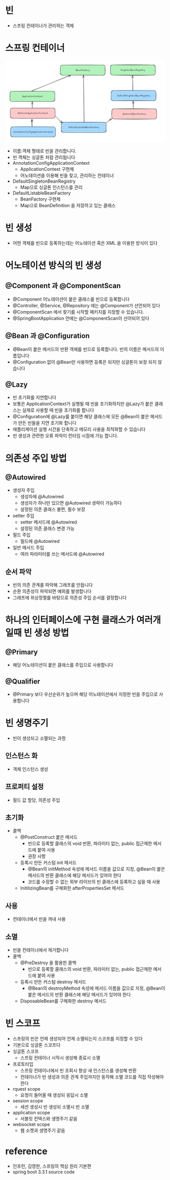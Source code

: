 # 빈
- 스프링 컨테이너가 관리하는 객체

# 스프링 컨테이너

![](./ApplicationContext.png)

- 이름:객체 형태로 빈을 관리합니다.
- 빈 객체는 싱글톤 처럼 관리됩니다
- AnnotationConfigApplicationContext
    - ApplicationContext 구현체
    - 어노테이션을 이용해 빈을 찾고, 관리하는 컨테이너
- DefaultSingletonBeanRegistry
    - Map으로 싱글톤 인스턴스를 관리
- DefaultListableBeanFactory
    - BeanFactory 구현체
    - Map으로 BeanDefinition 을 저장하고 있는 클래스

# 빈 생성
- 어떤 객체를 빈으로 등록하는데는 어노테이션 혹은 XML 을 이용한 방식이 있다

# 어노테이션 방식의 빈 생성
## @Component 과 @ComponentScan
- @Component 어노테이션이 붙은 클래스를 빈으로 등록합니다
- @Controller, @Service, @Repository 에는 @Component가 선언되어 있다
- @ComponentScan 에서 찾기를 시작할 패키지를 지정할 수 있습니다.
- @SpringBootApplication 안에는 @ComponentScan이 선어되어 있다

## @Bean 과 @Configuration
- @Bean이 붙은 메서드의 반환 객체를 빈으로 등록합니다. 빈의 이름은 메서드의 이름입니다
- @Configuration 없이 @Bean만 사용하면 등록은 되지만 싱글톤이 보장 되지 않습니다

## @Lazy
- 빈 초기화를 지연합니다
- 보통은 ApplicationContext가 실행될 때 빈을 초기화하지만 @Lazy가 붙은 클래스는 실제로 사용할 때 빈을 초기화를 합니다
- @Configuration에 @Lazy를 붙이면 해당 클래스에 모든 @Bean이 붙은 메서드가 만든 빈들을 지연 초기화 합니다
- 애플리케이션 실행 시간을 단축하고 메모리 사용을 최적화할 수 있습니다
- 빈 생성과 관련한 오류 파악이 런타임 시점에 가능 합니다.

# 의존성 주입 방법
## @Autowired
- 생성자 주입
    - 생성자에 @Autowired
    - 생성자가 하나만 있으면 @Autowired 생략이 가능하다
    - 설정된 의존 클래스 불편, 필수 보장
- setter 주입
    - setter 메서드에 @Autowired
    - 설정된 의존 클래스 변경 가능
- 필드 주입
    - 필드에 @Autowired
- 일반 메서드 주입
    - 여러 파라미터를 쓰는 메서드에 @Autowired

## 순서 파악
- 빈의 의존 관계를 파악해 그래프를 만듭니다
- 순환 의존성이 파악되면 예외를 발생합니다
- 그래프에 위상정렬를 바탕으로 의존성 주입 순서를 결정합니다

# 하나의 인터페이스에 구현 클래스가 여러개일때 빈 생성 방법
## @Primary
- 해당 어노테이션이 붙은 클래스를 주입으로 사용합니다

## @Qualifier
- @Primary 보다 우선순위가 높으며 해당 어노테이션에서 지정한 빈을 주입으로 사용합니다


# 빈 생명주기
- 빈이 생성되고 소멸되는 과정

## 인스턴스 화
- 객체 인스턴스 생성

## 프로퍼티 설정
- 필드 값 할당, 의존성 주입

## 초기화
- 콜백
    - @PostConstruct 붙은 메서드
        - 빈으로 등록할 클래스의 void 반환, 파라미터 없는, public 접근제한 메서드에 붙여 사용
        - 권장 사항
    - 등록시 만든 커스텀 init 메서드
        - @Bean의 initMethod 속성에 메서드 이름을 값으로 지정, @Bean이 붙은 메서드의 반환 클래스에 해당 메서드가 있어야 한다
        - 코드를 수정할 수 없는 외부 라이브의 빈 클래스에 등록하고 싶을 때 사용
    - InitilizingBean를 구체화한 afterPropertiesSet 메서드

## 사용
- 컨테이너에서 빈을 꺼내 사용

## 소멸
- 빈을 컨테이너에서 제거합니다
- 콜백
    - @PreDestroy 을 활용한 콜백
        - 빈으로 등록할 클래스의 void 반환, 파라미터 없는, public 접근제한 메서드에 붙여 사용
    - 등록시 만든 커스텀 destroy 메서드
        - @Bean의 destroyMethod 속성에 메서드 이름을 값으로 지정, @Bean이 붙은 메서드의 반환 클래스에 해당 메서드가 있어야 한다
    - DisposableBean를 구체화한 destroy 메서드

# 빈 스코프
- 스프링의 빈은 언제 생성되어 언제 소멸되는지 스코프를 지정할 수 있다
- 기본으로 싱글톤 스코프다
- 싱글톤 스코프
    - 스프링 컨테이너 시작시 생성해 종료시 소멸
- 프로토타입
    - 스프링 컨테이너에서 빈 조회시 항상 새 인스턴스를 생성해 반환
    - 컨테이너가 빈 생성과 의존 관계 주입까지만 동작해 소멸 코드를 직접 작성해야 한다
- rquest scope
    - 요청이 들어올 때 생성되 응답시 소멸
- session scope
    - 세션 생성시 빈 생성되 소멸시 빈 소멸
- application scope
    - 서블릿 컨텍스와 생명주기 같음
- websocket scope
    - 웹 소켓과 생명주기 같음

# reference
- 인프런, 김영한, 스프링의 핵심 원리 기본편
- spring boot 3.3.1 source code
